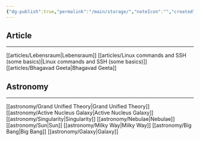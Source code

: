 ```yaml
---
{"dg-publish":true,"permalink":"/main/storage/","noteIcon":"","created":"2023-11-07T13:48:38.427+05:30"}
---
```


## Article
***
[[articles/Lebensraum\|Lebensraum]]
[[articles/Linux commands and SSH (some basics)\|Linux commands and SSH (some basics)]]
[[articles/Bhagavad  Geeta\|Bhagavad  Geeta]]

## Astronomy
***
[[astronomy/Grand Unified Theory\|Grand Unified Theory]]
[[astronomy/Active Nucleus Galaxy\|Active Nucleus Galaxy]]
[[astronomy/Singularity\|Singularity]]
[[astronomy/Nebulae\|Nebulae]]
[[astronomy/Sun\|Sun]]
[[astronomy/Milky Way\|Milky Way]]
[[astronomy/Big Bang\|Big Bang]]
[[astronomy/Galaxy\|Galaxy]]

